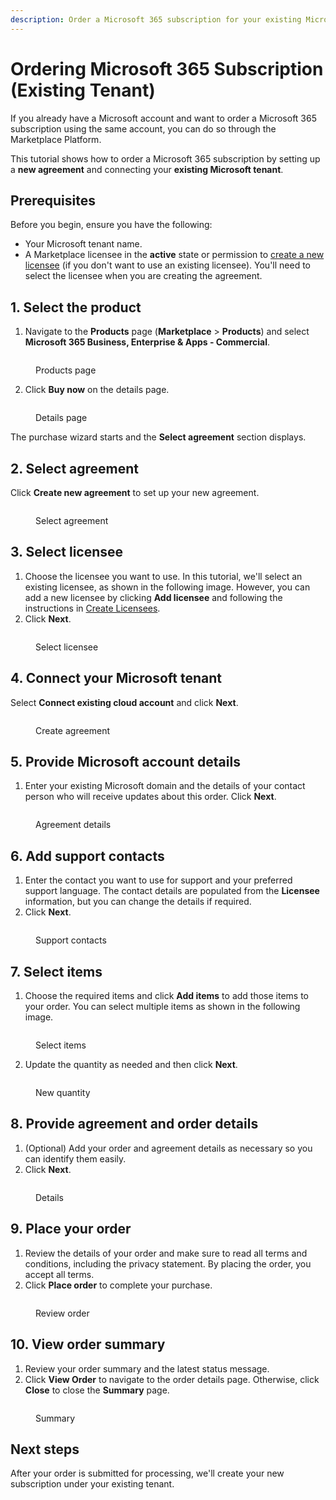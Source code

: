 ```yaml
---
description: Order a Microsoft 365 subscription for your existing Microsoft tenant.
---
```


# Ordering Microsoft 365 Subscription (Existing Tenant)

If you already have a Microsoft account and want to order a Microsoft 365 subscription using the same account, you can do so through the Marketplace Platform.

This tutorial shows how to order a Microsoft 365 subscription by setting up a **new agreement** and connecting your **existing Microsoft tenant**.&#x20;

## Prerequisites <a href="#howtoorderamicrosoft365subscriptionforanexistingmicrosofttenant-prerequisites" id="howtoorderamicrosoft365subscriptionforanexistingmicrosofttenant-prerequisites"></a>

Before you begin, ensure you have the following:

* Your Microsoft tenant name.&#x20;
* A Marketplace licensee in the **active** state or permission to [create a new licensee](../../../platform-modules/settings/licensees/create-licensees.md) (if you don't want to use an existing licensee). You'll need to select the licensee when you are creating the agreement.&#x20;

## 1. Select the product

1. Navigate to the **Products** page (**Marketplace** > **Products**) and select **Microsoft 365 Business, Enterprise & Apps - Commercial**.

<figure><img src="../../../.gitbook/assets/image (10).png" alt=""><figcaption><p>Products page</p></figcaption></figure>

2. Click **Buy now** on the details page.

<figure><img src="../../../.gitbook/assets/image (11).png" alt=""><figcaption><p>Details page</p></figcaption></figure>

The purchase wizard starts and the **Select agreement** section displays.

## 2. Select agreement

Click **Create new agreement** to set up your new agreement.

<figure><img src="../../../.gitbook/assets/image (20).png" alt=""><figcaption><p>Select agreement</p></figcaption></figure>

## 3. Select licensee

1. Choose the licensee you want to use. In this tutorial, we'll select an existing licensee, as shown in the following image. However, you can add a new licensee by clicking **Add licensee** and following the instructions in [Create Licensees](../../../platform-modules/settings/licensees/create-licensees.md).
2. Click **Next**.&#x20;

<figure><img src="../../../.gitbook/assets/image (21).png" alt=""><figcaption><p>Select licensee</p></figcaption></figure>

## 4. Connect your Microsoft tenant

Select **Connect existing cloud account** and click **Next**.

<figure><img src="../../../.gitbook/assets/Createagreement1.png" alt=""><figcaption><p>Create agreement</p></figcaption></figure>

## 5. Provide Microsoft account details

1. Enter your existing Microsoft domain and the details of your contact person who will receive updates about this order. Click **Next**.

<figure><img src="../../../.gitbook/assets/image (27).png" alt=""><figcaption><p>Agreement details</p></figcaption></figure>

## 6. Add support contacts

1. Enter the contact you want to use for support and your preferred support language. The contact details are populated from the **Licensee** information, but you can change the details if required.&#x20;
2. Click **Next**.&#x20;

<figure><img src="../../../.gitbook/assets/image (17).png" alt=""><figcaption><p>Support contacts</p></figcaption></figure>

## 7. Select items

1. Choose the required items and click **Add items** to add those items to your order. You can select multiple items as shown in the following image.

<figure><img src="../../../.gitbook/assets/image (16).png" alt=""><figcaption><p>Select items</p></figcaption></figure>

2. Update the quantity as needed and then click **Next**.

<figure><img src="../../../.gitbook/assets/image (15).png" alt=""><figcaption><p>New quantity</p></figcaption></figure>

## 8. Provide agreement and order details

1. (Optional) Add your order and agreement details as necessary so you can identify them easily.&#x20;
2. Click **Next**.

<figure><img src="../../../.gitbook/assets/image (14).png" alt=""><figcaption><p>Details</p></figcaption></figure>

## 9. Place your order

1. Review the details of your order and make sure to read all terms and conditions, including the privacy statement. By placing the order, you accept all terms.
2. Click **Place order** to complete your purchase.

<figure><img src="../../../.gitbook/assets/image (13).png" alt=""><figcaption><p>Review order</p></figcaption></figure>

## 10. View order summary

1. Review your order summary and the latest status message.&#x20;
2. Click **View Order** to navigate to the order details page. Otherwise, click **Close** to close the **Summary** page.

<figure><img src="../../../.gitbook/assets/image (12).png" alt=""><figcaption><p>Summary</p></figcaption></figure>

## Next steps

After your order is submitted for processing, we'll create your new subscription under your existing tenant.
